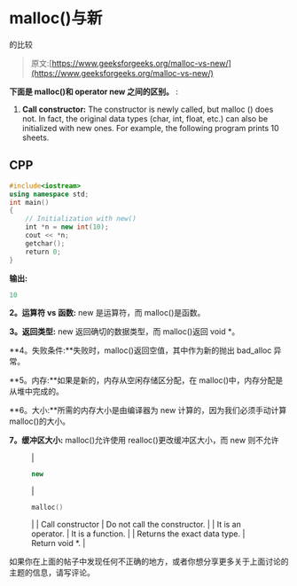 # malloc()与新

的比较

> 原文:[https://www.geeksforgeeks.org/malloc-vs-new/](https://www.geeksforgeeks.org/malloc-vs-new/)

**下面是 malloc()和 operator new 之间的区别。** :

1.  **Call constructor:** The constructor is newly called, but malloc () does not. In fact, the original data types (char, int, float, etc.) can also be initialized with new ones. For example, the following program prints 10 sheets.

## CPP

```cpp
#include<iostream>
using namespace std;
int main()
{
    // Initialization with new()
    int *n = new int(10);
    cout << *n;
    getchar();
    return 0;
}
```

**输出:**

```cpp
10
```

**2。运算符 vs 函数:** new 是运算符，而 malloc()是函数。

**3。返回类型:** new 返回确切的数据类型，而 malloc()返回 void *。

**4。失败条件:**失败时，malloc()返回空值，其中作为新的抛出 bad_alloc 异常。

**5。内存:**如果是新的，内存从空闲存储区分配，在 malloc()中，内存分配是从堆中完成的。

**6。大小:**所需的内存大小是由编译器为 new 计算的，因为我们必须手动计算 malloc()的大小。

**7。缓冲区大小:** malloc()允许使用 realloc()更改缓冲区大小，而 new 则不允许

<figure class="table">

| 

```cpp
new
```

 | 

```cpp
malloc()
```

 |
| Call constructor | Do not call the constructor. |
| It is an operator. | It is a function. |
| Returns the exact data type. | Return void *. |

</figure>

如果你在上面的帖子中发现任何不正确的地方，或者你想分享更多关于上面讨论的主题的信息，请写评论。
